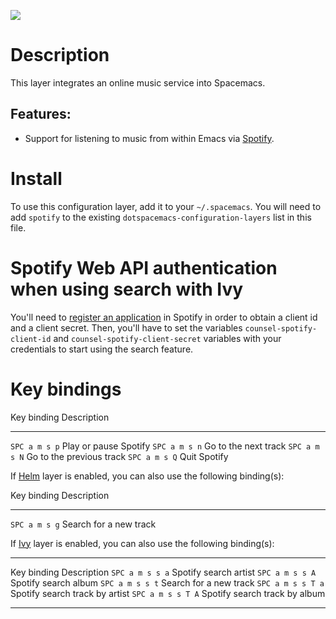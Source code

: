 ![](img/spotify.png)

Description
===========

This layer integrates an online music service into Spacemacs.

Features:
---------

-   Support for listening to music from within Emacs via
    [Spotify](https://www.spotify.com).

Install
=======

To use this configuration layer, add it to your `~/.spacemacs`. You will
need to add `spotify` to the existing
`dotspacemacs-configuration-layers` list in this file.

Spotify Web API authentication when using search with Ivy
=========================================================

You\'ll need to [register an
application](https://developer.spotify.com/my-applications) in Spotify
in order to obtain a client id and a client secret. Then, you\'ll have
to set the variables `counsel-spotify-client-id` and
`counsel-spotify-client-secret` variables with your credentials to start
using the search feature.

Key bindings
============

  Key binding     Description
  --------------- --------------------------
  `SPC a m s p`   Play or pause Spotify
  `SPC a m s n`   Go to the next track
  `SPC a m s N`   Go to the previous track
  `SPC a m s Q`   Quit Spotify

If [Helm](https://github.com/emacs-helm/helm) layer is enabled, you can
also use the following binding(s):

  Key binding     Description
  --------------- ------------------------
  `SPC a m s g`   Search for a new track

If [Ivy](https://github.com/abo-abo/swiper) layer is enabled, you can
also use the following binding(s):

  ------------------- --------------------------------
  Key binding         Description
  `SPC a m s s a`     Spotify search artist
  `SPC a m s s A`     Spotify search album
  `SPC a m s s t`     Search for a new track
  `SPC a m s s T a`   Spotify search track by artist
  `SPC a m s s T A`   Spotify search track by album
  ------------------- --------------------------------
